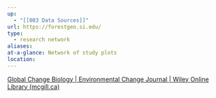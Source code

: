 ```yaml
---
up:
  - "[[003 Data Sources]]"
url: https://forestgeo.si.edu/
type:
  - research network
aliases: 
at-a-glance: Network of study plots
location:
---
```

[Global Change Biology | Environmental Change Journal | Wiley Online Library (mcgill.ca)](https://onlinelibrary-wiley-com.proxy3.library.mcgill.ca/doi/full/10.1111/gcb.12712)